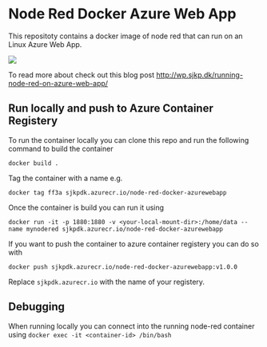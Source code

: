 # Node Red Docker Azure Web App

This repositoty contains a docker image of node red that can run on an Linux Azure Web App. 

<a href="https://portal.azure.com/#create/Microsoft.Template/uri/https%3A%2F%2Frgithub.com%2FtmAscent%2Fnr-azure-docker%2Fmaster%2Fazuredeploy.json" target="_blank"><img src="http://azuredeploy.net/deploybutton.png"/></a>

To read more about check out this blog post http://wp.sjkp.dk/running-node-red-on-azure-web-app/

## Run locally and push to Azure Container Registery

To run the container locally you can clone this repo and run the following command to build the container

`docker build . `

Tag the container with a name e.g. 

`docker tag ff3a sjkpdk.azurecr.io/node-red-docker-azurewebapp`

Once the container is build you can run it using 


`docker run -it -p 1880:1880 -v <your-local-mount-dir>:/home/data --name mynodered sjkpdk.azurecr.io/node-red-docker-azurewebapp`


If you want to push the container to azure container registery you can do so with 

`docker push sjkpdk.azurecr.io/node-red-docker-azurewebapp:v1.0.0`

Replace `sjkpdk.azurecr.io` with the name of your registery. 


## Debugging
When running locally you can connect into the running node-red container using
`docker exec -it <container-id> /bin/bash`


